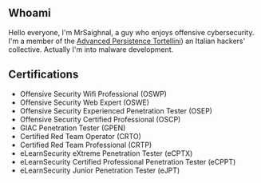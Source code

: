 ## Whoami

Hello everyone, I'm MrSaighnal, a guy who enjoys offensive cybersecurity. I'm a member of the [Advanced Persistence Tortellini](https://aptw.tf/about/)) an Italian hackers' collective. Actually I'm into malware development.

## Certifications
- Offensive Security Wifi Professional (OSWP)
- Offensive Security Web Expert (OSWE)
- Offensive Security Experienced Penetration Tester (OSEP)
- Offensive Security Certified Professional (OSCP)
- GIAC Penetration Tester (GPEN)
- Certified Red Team Operator (CRTO)
- Certified Red Team Professional (CRTP)
- eLearnSecurity eXtreme Penetration Tester (eCPTX)
- eLearnSecurity Certified Professional Penetration Tester (eCPPT)
- eLearnSecurity Junior Penetration Tester (eJPT)
